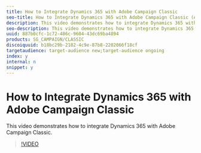 ```yaml
---
title: How to Integrate Dynamics 365 with Adobe Campaign Classic
seo-title: How to Integrate Dynamics 365 with Adobe Campaign Classic (ACC)
description: This video demonstrates how to integrate Dynamics 365 with Adobe Campaign Classic.
seo-description: This video demonstrates how to integrate Dynamics 365 with Adobe Campaign Classic.
uuid: 887b0cfc-1c72-486c-9604-43dc69ba4894
products: SG_CAMPAIGN/CLASSIC
discoiquuid: b18bc29b-2182-4c9e-87b8-2202066f18cf
targetaudience: target-audience new;target-audience ongoing
index: y
internal: n
snippet: y
---
```


# How to Integrate Dynamics 365 with Adobe Campaign Classic

This video demonstrates how to integrate Dynamics 365 with Adobe Campaign Classic.

>[!VIDEO](https://video.tv.adobe.com/v/23837?quality=12)

